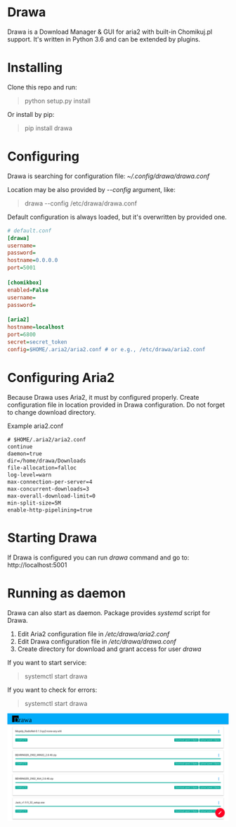 # Drawa

Drawa is a Download Manager & GUI for aria2 with built-in Chomikuj.pl support. It's written in Python 3.6 and can be extended by plugins.


# Installing

Clone this repo and run:

> python setup.py install

Or install by pip:

> pip install drawa

# Configuring

Drawa is searching for configuration file: _~/.config/drawa/drawa.conf_

Location may be also provided by _--config_ argument, like:

> drawa --config /etc/drawa/drawa.conf

Default configuration is always loaded, but it's overwritten by provided one.

```ini
# default.conf
[drawa]
username=
password=
hostname=0.0.0.0
port=5001

[chomikbox]
enabled=False
username=
password=

[aria2]
hostname=localhost
port=6800
secret=secret_token
config=$HOME/.aria2/aria2.conf # or e.g., /etc/drawa/aria2.conf
```

# Configuring Aria2

Because Drawa uses Aria2, it must by configured properly. Create configuration file in location provided in Drawa configuration.
Do not forget to change download directory.

Example aria2.conf

```
# $HOME/.aria2/aria2.conf
continue
daemon=true
dir=/home/drawa/Downloads
file-allocation=falloc
log-level=warn
max-connection-per-server=4
max-concurrent-downloads=3
max-overall-download-limit=0
min-split-size=5M
enable-http-pipelining=true
```

# Starting Drawa

If Drawa is configured you can run _drawa_ command and go to: http://localhost:5001

# Running as daemon

Drawa can also start as daemon. Package provides _systemd_ script for Drawa.

1. Edit Aria2 configuration file in _/etc/drawa/aria2.conf_
2. Edit Drawa configuration file in _/etc/drawa/drawa.conf_
4. Create directory for download and grant access for user _drawa_

If you want to start service:
> systemctl start drawa

If you want to check for errors:
> systemctl start drawa


![Screenshot](screenshot.png)